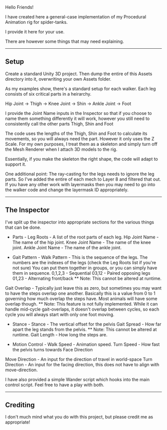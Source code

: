 Hello Friends!

I have created here a general-case implementation of my Procedural Animation rig for spider-tanks.

I provide it here for your use.

There are however some things that may need explaining.

----------
Setup
----------

Create a standard Unity 3D project. Then dump the entire of this Assets directory into it, overwriting your own Assets folder.

As my examples show, there's a standard setup for each walker.
Each leg consists of six critical parts in a heirarchy.

Hip Joint -> Thigh -> Knee Joint -> Shin -> Ankle Joint -> Foot

I provide the Joint Name inputs in the Inspector so that if you choose to name them something differently it will work, 
	however you still need to consistently call the other parts Thigh, Shin and Foot

The code uses the lengths of the Thigh, Shin and Foot to calculate its movements, so you will always need the part.
However it only uses the Z Scale.
For my own purposes, I treat them as a skeleton and simply turn off the Mesh Renderer when I attach 3D models to the rig.

Essentially, if you make the skeleton the right shape, the code will adapt to support it.

One additional point:
The ray-casting for the legs needs to ignore the leg parts. So I've added the entire of each mech to Layer 8 and filtered that out.
If you have any other work with layermasks then you may need to go into the walker code and change the layermask ID appropriately.

-------------
The Inspector
-------------

I've split up the inspector into appropriate sections for the various things that can be done.

- Parts -
Leg Roots - A list of the root parts of each leg.
Hip Joint Name - The name of the hip joint.
Knee Joint Name - The name of the knee joint.
Ankle Joint Name - The name of the ankle joint.

- Gait Pattern -
Walk Pattern - This is the sequence of the legs. The numbers are the indexes of the legs (check the Leg Roots list if you're not sure)
	You can put them together in groups, or you can simply have them in sequence.
	0,1,2,3 - Sequential
	03,12 - Paired opposing legs
	01,23 - Alternating front/back
	** Note: This cannot be altered at runtime.

Gait Overlap - Typically just leave this as zero, but sometimes you may want to have the steps overlap one another. 
	Basically this is a value from 0 to 1 governing how much overlap the steps have.
	Most animals will have some overlap though.
	** Note: This feature is not fully implemented. 
	While it can handle mid-cycle gait-overlaps, it doesn't overlap between cycles, 
		so each cycle you will always start with only one foot moving.
	
- Stance -
Stance - The vertical offset for the pelvis
Gait Spread - How far apart the leg stands from the pelvis.
	** Note: This cannot be altered at runtime.
Gait Length - How long the steps are.

- Motion Control -
Walk Speed - Animation speed.
Turn Speed - How fast the pelvis turns towards Face Direction

Move Direction - An input for the direction of travel in world-space
Turn Direction - An input for the facing direction, this does not have to align with move-direction. 


I have also provided a simple Wander script which hooks into the main control script.
Feel free to have a play with both.


----------
Crediting
----------

I don't much mind what you do with this project, but please credit me as appropriate!
